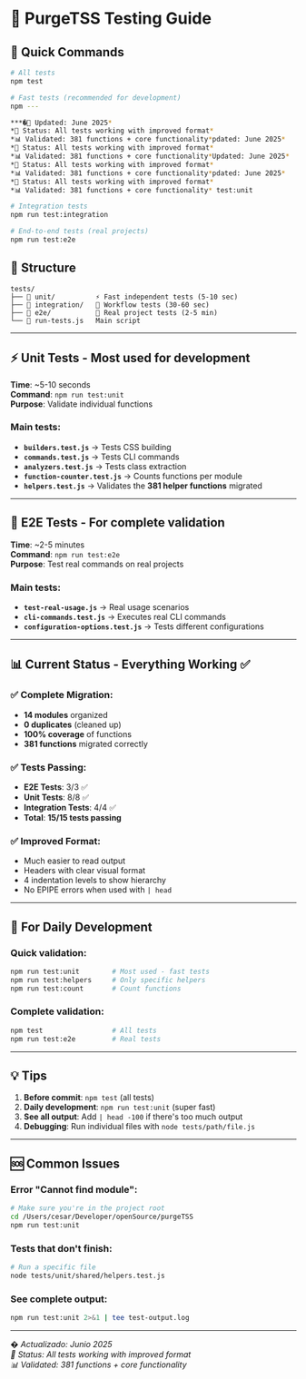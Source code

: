 # 🧪 PurgeTSS Testing Guide

## 🚀 Quick Commands

```bash
# All tests
npm test

# Fast tests (recommended for development)
npm ---

***�📅 Updated: June 2025*  
*🎯 Status: All tests working with improved format*  
*📊 Validated: 381 functions + core functionality*pdated: June 2025*  
*🎯 Status: All tests working with improved format*  
*📊 Validated: 381 functions + core functionality*Updated: June 2025*  
*🎯 Status: All tests working with improved format*  
*📊 Validated: 381 functions + core functionality*pdated: June 2025*  
*🎯 Status: All tests working with improved format*  
*📊 Validated: 381 functions + core functionality* test:unit

# Integration tests  
npm run test:integration

# End-to-end tests (real projects)
npm run test:e2e
```

## 📁 Structure

```
tests/
├── 📁 unit/          ⚡ Fast independent tests (5-10 sec)
├── 📁 integration/   🔄 Workflow tests (30-60 sec)
├── 📁 e2e/           🎯 Real project tests (2-5 min)
└── 🚀 run-tests.js   Main script
```

---

## ⚡ Unit Tests - Most used for development

**Time**: ~5-10 seconds  
**Command**: `npm run test:unit`  
**Purpose**: Validate individual functions

### Main tests:
- **`builders.test.js`** → Tests CSS building
- **`commands.test.js`** → Tests CLI commands
- **`analyzers.test.js`** → Tests class extraction
- **`function-counter.test.js`** → Counts functions per module
- **`helpers.test.js`** → Validates the **381 helper functions** migrated

---

## 🎯 E2E Tests - For complete validation

**Time**: ~2-5 minutes  
**Command**: `npm run test:e2e`  
**Purpose**: Test real commands on real projects

### Main tests:
- **`test-real-usage.js`** → Real usage scenarios
- **`cli-commands.test.js`** → Executes real CLI commands
- **`configuration-options.test.js`** → Tests different configurations

---

## 📊 Current Status - Everything Working ✅

### ✅ Complete Migration:
- **14 modules** organized
- **0 duplicates** (cleaned up)
- **100% coverage** of functions
- **381 functions** migrated correctly

### ✅ Tests Passing:
- **E2E Tests**: 3/3 ✅
- **Unit Tests**: 8/8 ✅
- **Integration Tests**: 4/4 ✅
- **Total**: **15/15 tests passing**

### ✅ Improved Format:
- Much easier to read output
- Headers with clear visual format
- 4 indentation levels to show hierarchy
- No EPIPE errors when used with `| head`

---

## 🔧 For Daily Development

### Quick validation:
```bash
npm run test:unit        # Most used - fast tests
npm run test:helpers     # Only specific helpers
npm run test:count       # Count functions
```

### Complete validation:
```bash
npm test                 # All tests
npm run test:e2e         # Real tests
```

---

## 💡 Tips

1. **Before commit**: `npm test` (all tests)
2. **Daily development**: `npm run test:unit` (super fast)
3. **See all output**: Add `| head -100` if there's too much output
4. **Debugging**: Run individual files with `node tests/path/file.js`

---

## 🆘 Common Issues

### Error "Cannot find module":
```bash
# Make sure you're in the project root
cd /Users/cesar/Developer/openSource/purgeTSS
npm run test:unit
```

### Tests that don't finish:
```bash
# Run a specific file
node tests/unit/shared/helpers.test.js
```

### See complete output:
```bash
npm run test:unit 2>&1 | tee test-output.log
```

---

*� Actualizado: Junio 2025*  
*🎯 Status: All tests working with improved format*  
*📊 Validated: 381 functions + core functionality*
